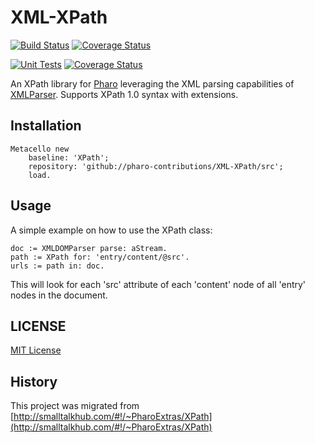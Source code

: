 # XML-XPath

[![Build Status](https://travis-ci.org/pharo-contributions/XML-XPath.svg?branch=master)](https://travis-ci.org/pharo-contributions/XML-XPath) [![Coverage Status](https://coveralls.io/repos/github/pharo-contributions/XML-XPath/badge.svg?branch=master)](https://coveralls.io/github/pharo-contributions/XML-XPath?branch=master)


[![Unit Tests](https://github.com/pharo-contributions/XML-XPath/workflows/Build/badge.svg?branch=master)](https://github.com/pharo-contributions/XML-XPath/actions?query=workflow%3ABuild)
[![Coverage Status](https://codecov.io/github/pharo-contributions/XML-XPath/coverage.svg?branch=master)](https://codecov.io/gh/pharo-contributions/XML-XPath/branch/master)


An XPath library for [Pharo](http://www.pharo.org) leveraging the XML parsing capabilities of [XMLParser](https://github.com/pharo-contributions/XML-XMLParser). Supports XPath 1.0 syntax with extensions.

## Installation

```Smalltalk
Metacello new
	baseline: 'XPath';
	repository: 'github://pharo-contributions/XML-XPath/src';
	load.
```

## Usage

A simple example on how to use the XPath class:

```
doc := XMLDOMParser parse: aStream.
path := XPath for: 'entry/content/@src'.
urls := path in: doc.
```

This will look for each 'src' attribute of each 'content' node of all 'entry' nodes in the document.

## LICENSE
[MIT License](LICENSE)

## History
This project was migrated from [http://smalltalkhub.com/#!/~PharoExtras/XPath](http://smalltalkhub.com/#!/~PharoExtras/XPath)
